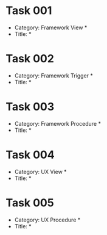 
# Task 001
* Category: Framework View *
* Title: *

# Task 002
* Category: Framework Trigger *
* Title: *

# Task 003
* Category: Framework Procedure *
* Title: *

# Task 004
* Category: UX View *
* Title: *

# Task 005
* Category: UX Procedure *
* Title: *
